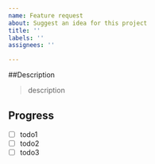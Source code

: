 ```yaml
---
name: Feature request
about: Suggest an idea for this project
title: ''
labels: ''
assignees: ''

---
```


##Description

> description

## Progress

- [ ] todo1
- [ ] todo2
- [ ] todo3
